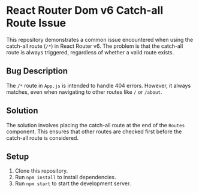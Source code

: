 # React Router Dom v6 Catch-all Route Issue

This repository demonstrates a common issue encountered when using the catch-all route (`/*`) in React Router v6. The problem is that the catch-all route is always triggered, regardless of whether a valid route exists.

## Bug Description

The `/*` route in `App.js` is intended to handle 404 errors. However, it always matches, even when navigating to other routes like `/` or `/about`.

## Solution

The solution involves placing the catch-all route at the end of the `Routes` component. This ensures that other routes are checked first before the catch-all route is considered.

## Setup

1. Clone this repository.
2. Run `npm install` to install dependencies.
3. Run `npm start` to start the development server.

